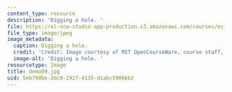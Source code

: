 ```yaml
---
content_type: resource
description: 'Digging a hole. '
file: https://ol-ocw-studio-app-production.s3.amazonaws.com/courses/ec-s06-design-for-demining-spring-2007/5eb799be3dc029274135d1abc59066b2_demo09.jpg
file_type: image/jpeg
image_metadata:
  caption: Digging a hole.
  credit: 'Credit: Image courtesy of MIT OpenCourseWare, course staff, and students.'
  image-alt: 'Digging a hole. '
resourcetype: Image
title: demo09.jpg
uid: 5eb799be-3dc0-2927-4135-d1abc59066b2
---
```

